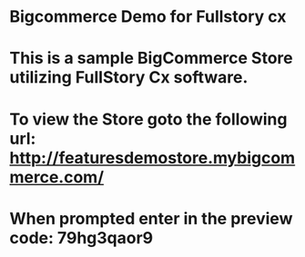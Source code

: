 # Bigcommerce Demo for Fullstory cx

# This is a sample BigCommerce Store utilizing FullStory Cx software. 
# To view the Store goto the following  url: http://featuresdemostore.mybigcommerce.com/
# When prompted enter in the preview code: 79hg3qaor9